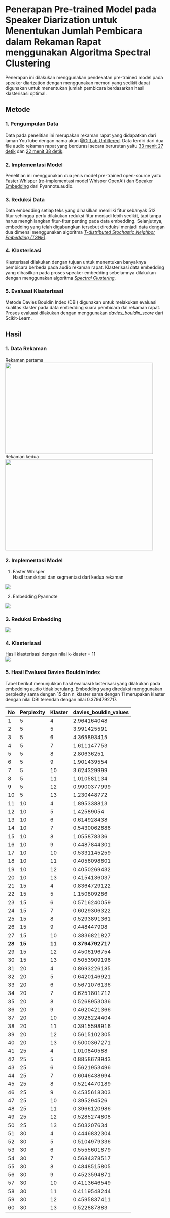 # Penerapan Pre-trained Model pada Speaker Diarization untuk Menentukan Jumlah Pembicara dalam Rekaman Rapat menggunakan Algoritma Spectral Clustering

Penerapan ini dilakukan menggunakan pendekatan pre-trained model pada speaker diarization dengan menggunakan memori yang sedikit dapat digunakan untuk menentukan jumlah pembicara berdasarkan hasil klasterisasi optimal.

## Metode

### 1. Pengumpulan Data
Data pada penelitian ini merupakan rekaman rapat yang didapatkan dari laman YouTube dengan nama akun [@GitLab Unfiltered](https://www.youtube.com/@GitLabUnfiltered). Data terdiri dari dua file
audio rekaman rapat yang berdurasi secara berurutan yaitu [33 menit 27 detik](https://www.youtube.com/watch?v=JWxQNiLYqIQ) dan [22 menit 38 detik](https://www.youtube.com/watch?v=WYMgl3JLJ4E&t=9s).

### 2. Implementasi Model
Penelitian ini menggunakan dua jenis model pre-trained open-source yaitu [Faster Whisper](https://github.com/SYSTRAN/faster-whisper/tree/master)
(re-implementasi model Whisper OpenAI) dan Speaker [Embedding](https://huggingface.co/pyannote/embedding) dari Pyannote.audio.

### 3. Reduksi Data
Data embedding setiap teks yang dihasilkan memiliki fitur sebanyak 512 fitur sehingga perlu dilakukan reduksi fitur menjadi lebih sedikit, tapi tanpa harus
menghilangkan fitur-fitur penting pada data embedding. Selanjutnya, embedding yang telah digabungkan tersebut direduksi menjadi data dengan dua dimensi
menggunakan algoritma *[T-distributed Stochastic Neighbor Embedding (TSNE)](https://scikit-learn.org/0.16/modules/generated/sklearn.manifold.TSNE.html)*.

### 4. Klasterisasi
Klasterisasi dilakukan dengan tujuan untuk menentukan banyaknya pembicara berbeda pada audio rekaman rapat. Klasterisasi data embedding yang
dihasilkan pada proses speaker embedding sebelumnya dilakukan dengan menggunakan algoritma [*Spectral Clustering*](https://scikit-learn.org/0.15/modules/generated/sklearn.cluster.SpectralClustering.html).

### 5. Evaluasi Klasterisasi
Metode Davies Bouldin Index (DBI) digunakan untuk melakukan evaluasi kualitas klaster pada data embedding suara pembicara dal rekaman rapat. 
Proses evaluasi dilakukan dengan menggunakan [*davies_bouldin_score*](https://scikit-learn.org/stable/modules/generated/sklearn.metrics.davies_bouldin_score.html) dari Scikit-Learn.

## Hasil
### 1. Data Rekaman 
Rekaman pertama <br />
<img src="https://github.com/mfhutabarat/Speaker-diarization-using-spectral-clustering/blob/main/results/rekaman%201.png" width=465  height=287 >
<br />
Rekaman kedua <br />
<img src="https://github.com/mfhutabarat/Speaker-diarization-using-spectral-clustering/blob/main/results/rekaman%202.png" width=465 height=287>

### 2. Implementasi Model
1. Faster Whisper <br />
Hasil transkripsi dan segmentasi  dari kedua rekaman <br />
<img src="https://github.com/mfhutabarat/Speaker-diarization-using-spectral-clustering/blob/main/results/hasil%20transkripsi%20faster%20whisper.png">

2. Embedding Pyannote <br />
<img src="https://github.com/mfhutabarat/Speaker-diarization-using-spectral-clustering/blob/main/results/hasil%20embedding.png" >
   
### 3. Reduksi Embedding
<img src="https://github.com/mfhutabarat/Speaker-diarization-using-spectral-clustering/blob/main/results/hasil%20reduksi%20embedding.png" >

### 4. Klasterisasi
Hasil klasterisasi dengan nilai k-klaster = 11 <br />
<img src="https://github.com/mfhutabarat/Speaker-diarization-using-spectral-clustering/blob/main/results/visualisasi%20klaster%2011.png" >

### 5. Hasil Evaluasi Davies Bouldin Index
Tabel berikut menunjukkan hasil evaluasi klasterisasi yang dilakukan pada embedding audio tidak berulang. Embedding yang direduksi menggunakan
perplexity sama dengan 15 dan n_klaster sama dengan 11 merupakan klaster dengan nilai DBI terendah dengan nilai 0.3794792717.

| No | Perplexity | Klaster | davies_bouldin_values |
|----|------------|---------|-----------------------|
| 1 | 5 | 4 | 2.964164048 |
| 2 | 5 | 5 | 3.991425591 |
| 3 | 5 | 6 | 4.365893415 |
| 4 | 5 | 7 | 1.611147753 |
| 5 | 5 | 8 | 2.80636251 |
| 6 | 5 | 9 | 1.901439554 |
| 7 | 5 | 10 | 3.624329999 |
| 8 | 5 | 11 | 1.010581134 |
| 9 | 5 | 12 | 0.9900377999 |
| 10 | 5 | 13 | 1.230448772 |
| 11 | 10 | 4 | 1.895338813 |
| 12 | 10 | 5 | 1.42589054 |
| 13 | 10 | 6 | 0.614928438 |
| 14 | 10 | 7 | 0.5430062686 |
| 15 | 10 | 8 | 1.055878336 |
| 16 | 10 | 9 | 0.4487844301 |
| 17 | 10 | 10 | 0.5331145259 |
| 18 | 10 | 11 | 0.4056098601 |
| 19 | 10 | 12 | 0.4050269432 |
| 20 | 10 | 13 | 0.4154136037 |
| 21 | 15 | 4 | 0.8364729122 |
| 22 | 15 | 5 | 1.150809286 |
| 23 | 15 | 6 | 0.5716240059 |
| 24 | 15 | 7 | 0.6029306322 |
| 25 | 15 | 8 | 0.5293891361 |
| 26 | 15 | 9 | 0.448447908 |
| 27 | 15 | 10 | 0.3836821827 |
| **28** | **15** | **11** | **0.3794792717** |
| 29 | 15 | 12 | 0.4506196754 |
| 30 | 15 | 13 | 0.5053909196 |
| 31 | 20 | 4 | 0.8693226185 |
| 32 | 20 | 5 | 0.6420146921 |
| 33 | 20 | 6 | 0.5671076136 |
| 34 | 20 | 7 | 0.6251801712 |
| 35 | 20 | 8 | 0.5268953036 |
| 36 | 20 | 9 | 0.4620421366 |
| 37 | 20 | 10 | 0.3928224404 |
| 38 | 20 | 11 | 0.3915598916 |
| 39 | 20 | 12 | 0.5615102305 |
| 40 | 20 | 13 | 0.5000367271 |
| 41 | 25 | 4 | 1.010840588 |
| 42 | 25 | 5 | 0.8858678943 |
| 43 | 25 | 6 | 0.5621953496 |
| 44 | 25 | 7 | 0.6046438694 |
| 45 | 25 | 8 | 0.5214470189 |
| 46 | 25 | 9 | 0.4535618303 |
| 47 | 25 | 10 | 0.395294526 |
| 48 | 25 | 11 | 0.3966120986 |
| 49 | 25 | 12 | 0.5285274808 |
| 50 | 25 | 13 | 0.503207634 |
| 51 | 30 | 4 | 0.4446832304 |
| 52 | 30 | 5 | 0.5104979336 |
| 53 | 30 | 6 | 0.5555601879 |
| 54 | 30 | 7 | 0.5684378517 |
| 55 | 30 | 8 | 0.4848515805 |
| 56 | 30 | 9 | 0.4523594871 |
| 57 | 30 | 10 | 0.4113646549 |
| 58 | 30 | 11 | 0.4119548244 |
| 59 | 30 | 12 | 0.4595837411 |
| 60 | 30 | 13 | 0.522887883 |
